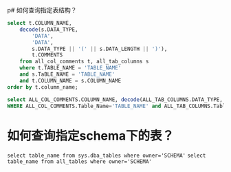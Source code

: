 p# 如何查询指定表结构？
``` SQL
select t.COLUMN_NAME,
    decode(s.DATA_TYPE,
        'DATA',
        'DATA',
        s.DATA_TYPE || '(' || s.DATA_LENGTH || ')'),
        t.COMMENTS
    from all_col_comments t, all_tab_columns s
    where t.TABLE_NAME = 'TABLE_NAME'
    and s.TaBLE_NAME = 'TABLE_NAME'
    and t.COLUMN_NAME = s.COLUMN_NAME
order by t.column_name;
```
``` SQL
select ALL_COL_COMMENTS.COLUMN_NAME, decode(ALL_TAB_COLUMNS.DATA_TYPE,'data','data',ALL_TAB_COLUMNS.DATA_TYPE || '('|| ALL_TAB_COLUMNS.DATA_LENGTH ||')'), ALL_COL_COMMENTS.COMMENTS from ALL_COL_COMMENTS,ALL_TAB_COLUMNS
WHERE ALL_COL_COMMENTS.Table_Name='TABLE_NAME' and ALL_TAB_COLUMNS.Table_Name='TABLE_NAME' and ALL_COL_COMMENTS.COLUMN_NAME=ALL_TAB_COLUMNS.COLUMN_NAME order by ALL_COL_COMMENTS.COLUMN_NAME;
```

# 如何查询指定schema下的表？
`select table_name from sys.dba_tables where owner='SCHEMA'`
`select table_name from all_tables where owner='SCHEMA'`